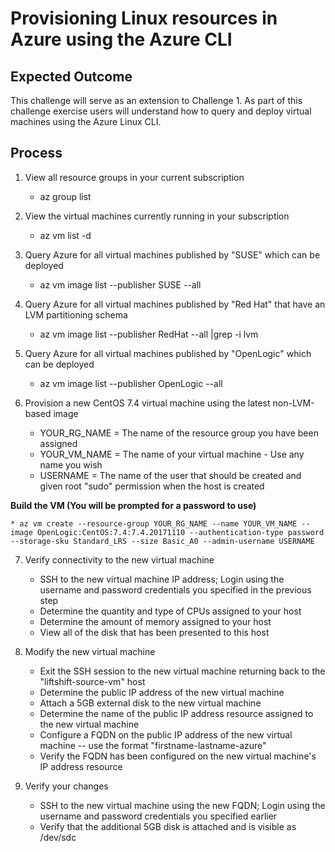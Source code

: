 # Provisioning Linux resources in Azure using the Azure CLI

## Expected Outcome

This challenge will serve as an extension to Challenge 1.  As part of this challenge exercise users will understand how to query and deploy virtual machines using the Azure Linux CLI.

## Process

1. View all resource groups in your current subscription

    * az group list

2. View the virtual machines currently running in your subscription

    * az vm list -d

3. Query Azure for all virtual machines published by "SUSE" which can be deployed

    * az vm image list --publisher SUSE --all

4. Query Azure for all virtual machines published by "Red Hat" that have an LVM partitioning schema

    * az vm image list --publisher RedHat --all |grep -i lvm

5. Query Azure for all virtual machines published by "OpenLogic" which can be deployed 

    * az vm image list --publisher OpenLogic --all

6. Provision a new CentOS 7.4 virtual machine using the latest non-LVM-based image

    * YOUR_RG_NAME = The name of the resource group you have been assigned
    * YOUR_VM_NAME = The name of your virtual machine - Use any name you wish
    * USERNAME = The name of the user that should be created and given root "sudo" permission when the host is created

<strong>Build the VM (You will be prompted for a password to use)</strong>

    * az vm create --resource-group YOUR_RG_NAME --name YOUR_VM_NAME --image OpenLogic:CentOS:7.4:7.4.20171110 --authentication-type password --storage-sku Standard_LRS --size Basic_A0 --admin-username USERNAME

7. Verify connectivity to the new virtual machine

    * SSH to the new virtual machine IP address; Login using the username and password credentials you specified in the previous step
    * Determine the quantity and type of CPUs assigned to your host
    * Determine the amount of memory assigned to your host
    * View all of the disk that has been presented to this host

8. Modify the new virtual machine

    * Exit the SSH session to the new virtual machine returning back to the "liftshift-source-vm" host
    * Determine the public IP address of the new virtual machine
    * Attach a 5GB external disk to the new virtual machine
    * Determine the name of the public IP address resource assigned to the new virtual machine
    * Configure a FQDN on the public IP address of the new virtual machine -- use the format "firstname-lastname-azure"
    * Verify the FQDN has been configured on the new virtual machine's IP address resource

9. Verify your changes

    * SSH to the new virtual machine using the new FQDN; Login using the username and password credentials you specified earlier
    * Verify that the additional 5GB disk is attached and is visible as /dev/sdc


